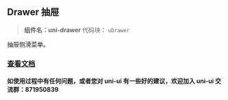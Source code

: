 ## Drawer 抽屉

> **组件名：uni-drawer** 代码块： `uDrawer`

抽屉侧滑菜单。

### [查看文档](https://uniapp.dcloud.io/component/uniui/uni-drawer)

#### 如使用过程中有任何问题，或者您对 uni-ui 有一些好的建议，欢迎加入 uni-ui 交流群：871950839
